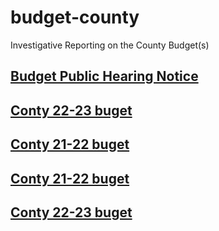 # budget-county
Investigative Reporting on the County Budget(s)

## [Budget Public Hearing Notice](docs/notices/Sheridan_County_FY24_Budget_Public_Hearing_Notice.pdf)

## [Conty 22-23 buget](docs/general/SHERIDAN_COUNTY_FY23.pdf)
## [Conty 21-22 buget](docs/general/SHERIDAN-COUNTY-FY22-BUDGET.pdf)

## [Conty 21-22 buget](docs/general/Salary-Publication-6.30.22-8-22-22.pdf)

## [Conty 22-23 buget](docs/general/FY21_Annual_Statement.pdf)

